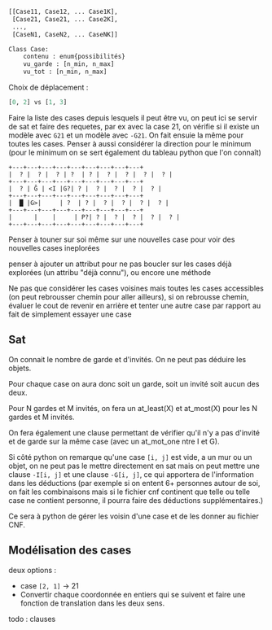 

```python
[[Case11, Case12, ... Case1K],
 [Case21, Case21, ... Case2K],
 ...,
 [CaseN1, CaseN2, ... CaseNK]]
```

```python
Class Case:
	contenu : enum{possibilités}
	vu_garde : [n_min, n_max]
	vu_tot : [n_min, n_max]
```

Choix de déplacement :
```python
[0, 2] vs [1, 3]
```

Faire la liste des cases depuis lesquels il peut être vu, on peut ici se servir de sat et faire des requetes, par ex avec la case 21, on vérifie si il existe un modèle avec `G21` et un modèle avec `-G21`. On fait ensuie la même pour toutes les cases. Penser à aussi considérer la direction pour le minimum (pour le minimum on se sert également du tableau python que l'on connaît)


```
+---+---+---+---+---+---+---+---+---+
|  ? |  ? |  ? | ?  | ? |  ? |  ? |  ? |  ? | 
+---+---+---+---+---+---+---+---+---+
|  ? | Ĝ | <I |G?| ? |  ? |  ? |  ? |  ? | 
+---+---+---+---+---+---+---+---+---+
|  █ |G>|     | ?  | ? |  ? |  ? |  ? |  ? | 
+---+---+---+---+---+---+---+---+---+
|      |    |     | P?| ? |  ? |  ? |  ? |  ? | 
+---+---+---+---+---+---+---+---+---+
```


Penser à touner sur soi même sur une nouvelles case pour voir des nouvelles cases ineplorées

penser à ajouter un attribut pour ne pas boucler sur les cases déjà explorées (un attribu "déjà connu"), ou encore une méthode

Ne pas que considérer les cases voisines mais toutes les cases accessibles (on peut rebrousser chemin pour aller ailleurs), si on rebrousse chemin, évaluer le cout de revenir en arrière et tenter une autre case par rapport au fait de simplement essayer une case 


## Sat
On connait le nombre de garde et d'invités. On ne peut pas déduire les objets.

Pour chaque case on aura donc soit un garde, soit un invité soit aucun des deux.

Pour N gardes et M invités, on fera un at_least(X) et at_most(X) pour les N gardes et M invités.

On fera également une clause permettant de vérifier qu'il n'y a pas d'invité et de garde sur la même case (avec un at_mot_one ntre I et G).

Si côté python on remarque qu'une case `[i, j]` est vide, a un mur ou un objet, on ne peut pas le mettre directement en sat mais on peut mettre une clause `-I[i, j]` et une clause `-G[i, j]`, ce qui apportera de l'information dans les déductions (par exemple si on entent 6+ personnes autour de soi, on fait les combinaisons mais si le fichier cnf continent que telle ou telle case ne contient personne, il pourra faire des déductions supplémentaires.)

Ce sera à python de gérer les voisin d'une case et de les donner au fichier CNF.



## Modélisation des cases

deux options :

+ case `[2, 1]` -> 21
+ Convertir chaque coordonnée en entiers qui se suivent et faire une fonction de translation dans les deux sens.


todo :
clauses